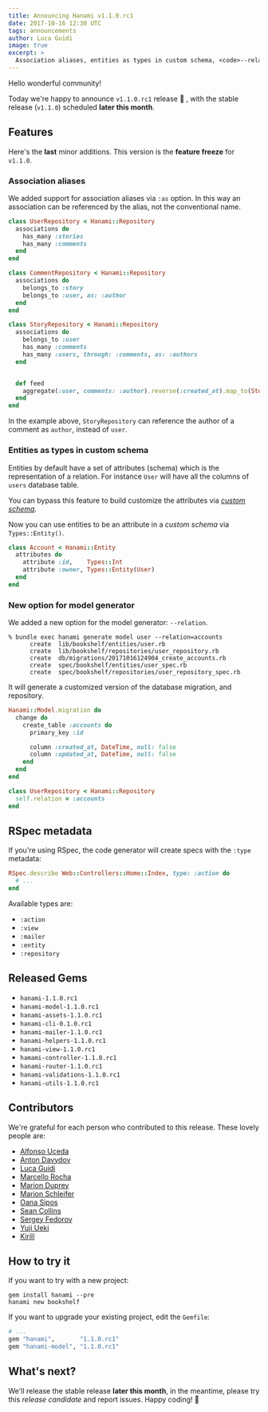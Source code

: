```yaml
---
title: Announcing Hanami v1.1.0.rc1
date: 2017-10-16 12:30 UTC
tags: announcements
author: Luca Guidi
image: true
excerpt: >
  Association aliases, entities as types in custom schema, <code>--relation</code> option for model generator, RSpec metadata, bug fixes.
---
```


Hello wonderful community!

Today we're happy to announce `v1.1.0.rc1` release 🙌 , with the stable release (`v1.1.0`) scheduled **later this month**.

## Features

Here's the **last** minor additions. This version is the **feature freeze** for `v1.1.0`.

### Association aliases

We added support for association aliases via `:as` option.
In this way an association can be referenced by the alias, not the conventional name.

```ruby
class UserRepository < Hanami::Repository
  associations do
    has_many :stories
    has_many :comments
  end
end
```

```ruby
class CommentRepository < Hanami::Repository
  associations do
    belongs_to :story
    belongs_to :user, as: :author
  end
end
```

```ruby
class StoryRepository < Hanami::Repository
  associations do
    belongs_to :user
    has_many :comments
    has_many :users, through: :comments, as: :authors
  end


  def feed
    aggregate(:user, comments: :author).reverse(:created_at).map_to(Story)
  end
end
```

In the example above, `StoryRepository` can reference the author of a comment as `author`, instead of `user`.

### Entities as types in custom schema

Entities by default have a set of attributes (schema) which is the representation of a relation.
For instance `User` will have all the columns of `users` database table.

You can bypass this feature to build customize the attributes via [_custom schema_](http://hanamirb.org/guides/1.0/models/entities/#custom-schema).

Now you can use entities to be an attribute in a _custom schema_ via `Types::Entity()`.

```ruby
class Account < Hanami::Entity
  attributes do
    attribute :id,    Types::Int
    attribute :owner, Types::Entity(User)
  end
end
```

### New option for model generator

We added a new option for the model generator: `--relation`.

```
% bundle exec hanami generate model user --relation=accounts
      create  lib/bookshelf/entities/user.rb
      create  lib/bookshelf/repositories/user_repository.rb
      create  db/migrations/20171016124904_create_accounts.rb
      create  spec/bookshelf/entities/user_spec.rb
      create  spec/bookshelf/repositories/user_repository_spec.rb
```

It will generate a customized version of the database migration, and repository.

```ruby
Hanami::Model.migration do
  change do
    create_table :accounts do
      primary_key :id

      column :created_at, DateTime, null: false
      column :updated_at, DateTime, null: false
    end
  end
end
```

```ruby
class UserRepository < Hanami::Repository
  self.relation = :accounts
end
```

## RSpec metadata

If you're using RSpec, the code generator will create specs with the `:type` metadata:

```ruby
RSpec.describe Web::Controllers::Home::Index, type: :action do
  # ...
end
```

Available types are:

  * `:action`
  * `:view`
  * `:mailer`
  * `:entity`
  * `:repository`


## Released Gems

  * `hanami-1.1.0.rc1`
  * `hanami-model-1.1.0.rc1`
  * `hanami-assets-1.1.0.rc1`
  * `hanami-cli-0.1.0.rc1`
  * `hanami-mailer-1.1.0.rc1`
  * `hanami-helpers-1.1.0.rc1`
  * `hanami-view-1.1.0.rc1`
  * `hamami-controller-1.1.0.rc1`
  * `hanami-router-1.1.0.rc1`
  * `hanami-validations-1.1.0.rc1`
  * `hanami-utils-1.1.0.rc1`

## Contributors

We're grateful for each person who contributed to this release. These lovely people are:

* [Alfonso Uceda](https://github.com/AlfonsoUceda)
* [Anton Davydov](https://github.com/davydovanton)
* [Luca Guidi](https://github.com/jodosha)
* [Marcello Rocha](https://github.com/mereghost)
* [Marion Duprey](https://github.com/TiteiKo)
* [Marion Schleifer](https://github.com/marionschleifer)
* [Oana Sipos](https://github.com/oana-sipos)
* [Sean Collins](https://github.com/cllns)
* [Sergey Fedorov](https://github.com/Strech)
* [Yuji Ueki](https://github.com/unhappychoice)
* [Kirill](https://github.com/likeath)

## How to try it

If you want to try with a new project:

```shell
gem install hanami --pre
hanami new bookshelf
```

If you want to upgrade your existing project, edit the `Gemfile`:

```ruby
# ...
gem "hanami",       "1.1.0.rc1"
gem "hanami-model", "1.1.0.rc1"
```

## What's next?

We'll release the stable release **later this month**, in the meantime, please try this _release candidate_ and report issues.
Happy coding! 🌸
